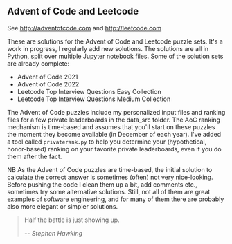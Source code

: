 ## Advent of Code and Leetcode
See http://adventofcode.com and http://leetcode.com

These are solutions for the Advent of Code and Leetcode puzzle sets. It's a work in progress, I regularly add new solutions. The solutions are all in Python, split over multiple Jupyter notebook files. 
Some of the solution sets are already complete:
* Advent of Code 2021
* Advent of Code 2022
* Leetcode Top Interview Questions Easy Collection
* Leetcode Top Interview Questions Medium Collection

The Advent of Code puzzles include my personalized input files and ranking files for a few private leaderboards in the data_src folder. The AoC ranking mechanism is time-based and assumes that you'll start on these puzzles the moment they become available (in December of each year). I've added a tool called ```privaterank.py``` to help you determine your (hypothetical, honor-based) ranking on your favorite private leaderboards, even if you do them after the fact. 

NB As the Advent of Code puzzles are time-based, the initial solution to calculate the correct answer is sometimes (often) not very nice-looking. Before pushing the code I clean them up a bit, add comments etc., sometimes try some alternative solutions. Still, not all of them are great examples of software engineering, and for many of them there are probably also more elegant or simpler solutions.

> Half the battle is just showing up.
>
> -- <cite>Stephen Hawking</cite>
